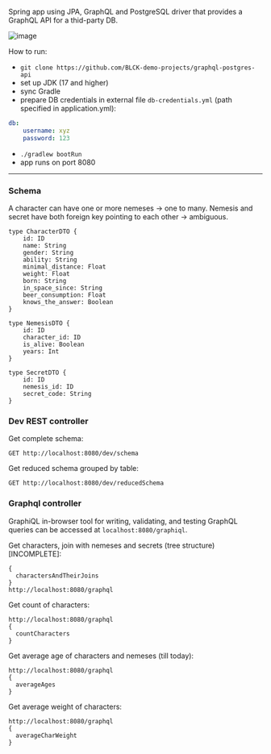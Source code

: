 Spring app using JPA, GraphQL and PostgreSQL driver that provides a GraphQL API for a thid-party DB.


![image](https://github.com/user-attachments/assets/a17ed145-00dc-4abf-b2b8-64108ef4031a)

How to run:
- `git clone https://github.com/BLCK-demo-projects/graphql-postgres-api`
- set up JDK (17 and higher)
- sync Gradle
- prepare DB credentials in external file `db-credentials.yml` (path specified in application.yml):
```yaml
db:
    username: xyz
    password: 123
```
- `./gradlew bootRun`
- app runs on port 8080

---

### Schema

A character can have one or more nemeses -> one to many. Nemesis and secret have both foreign key pointing to each other -> ambiguous.
```
type CharacterDTO {
    id: ID
    name: String
    gender: String
    ability: String
    minimal_distance: Float
    weight: Float
    born: String
    in_space_since: String
    beer_consumption: Float
    knows_the_answer: Boolean
}

type NemesisDTO {
    id: ID
    character_id: ID
    is_alive: Boolean
    years: Int
}

type SecretDTO {
    id: ID
    nemesis_id: ID
    secret_code: String
}
```

### Dev REST controller

Get complete schema:
```
GET http://localhost:8080/dev/schema
```

Get reduced schema grouped by table:
```
GET http://localhost:8080/dev/reducedSchema
```

### Graphql controller

GraphiQL in-browser tool for writing, validating, and testing GraphQL queries can be accessed at `localhost:8080/graphiql`.

Get characters, join with nemeses and secrets (tree structure) [INCOMPLETE]:
```
{
  charactersAndTheirJoins
}
http://localhost:8080/graphql
```

Get count of characters:
```
http://localhost:8080/graphql
{
  countCharacters
}
```

Get average age of characters and nemeses (till today):
```
http://localhost:8080/graphql
{
  averageAges
}
```

Get average weight of characters:
```
http://localhost:8080/graphql
{
  averageCharWeight
}
```

